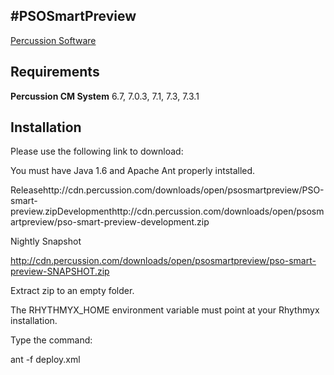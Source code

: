 #PSOSmartPreview
---
[Percussion Software](http://www.percussion.com "Percussion Software")

## Requirements
**Percussion CM System** 6.7, 7.0.3, 7.1, 7.3, 7.3.1

## Installation

Please use the following link to download:

You must have Java 1.6 and Apache Ant properly intstalled. 

Releasehttp://cdn.percussion.com/downloads/open/psosmartpreview/PSO-smart-preview.zipDevelopmenthttp://cdn.percussion.com/downloads/open/psosmartpreview/pso-smart-preview-development.zip





Nightly Snapshot

http://cdn.percussion.com/downloads/open/psosmartpreview/pso-smart-preview-SNAPSHOT.zip

Extract zip to an empty folder.

The RHYTHMYX_HOME environment variable must point at your 
Rhythmyx installation.  

Type the command: 

ant -f deploy.xml 
